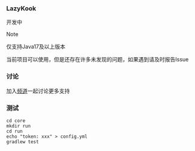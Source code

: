 ### LazyKook

开发中

> [!NOTE]
> 仅支持Java17及以上版本
> 
> 当前项目可以使用，但是还存在许多未发现的问题，如果遇到请及时报告Issue

### 讨论
加入[频道](https://kook.top/IO8ZBE)一起讨论更多支持

### 测试
```shell
cd core
mkdir run
cd run
echo "token: xxx" > config.yml
gradlew test
```
